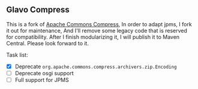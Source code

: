 Glavo Compress
---

This is a fork of [Apache Commons Compress](https://github.com/apache/commons-compress),
In order to adapt jpms, I fork it out for maintenance, And I'll remove some legacy code that is reserved for compatibility.
After I finish modularizing it, I will publish it to Maven Central. Please look forward to it.

Task list:

- [x] Deprecate `org.apache.commons.compress.archivers.zip.Encoding`
- [ ] Deprecate osgi support
- [ ] Full support for JPMS